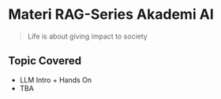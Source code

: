 # Materi RAG-Series Akademi AI

> Life is about giving impact to society

## Topic Covered

- LLM Intro + Hands On
- TBA
